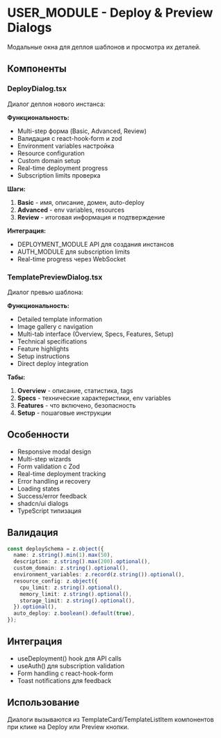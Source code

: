 # USER_MODULE - Deploy & Preview Dialogs

Модальные окна для деплоя шаблонов и просмотра их деталей.

## Компоненты

### DeployDialog.tsx
Диалог деплоя нового инстанса:

**Функциональность:**
- Multi-step форма (Basic, Advanced, Review)
- Валидация с react-hook-form и zod
- Environment variables настройка
- Resource configuration
- Custom domain setup
- Real-time deployment progress
- Subscription limits проверка

**Шаги:**
1. **Basic** - имя, описание, домен, auto-deploy
2. **Advanced** - env variables, resources
3. **Review** - итоговая информация и подтверждение

**Интеграция:**
- DEPLOYMENT_MODULE API для создания инстансов
- AUTH_MODULE для subscription limits
- Real-time progress через WebSocket

### TemplatePreviewDialog.tsx
Диалог превью шаблона:

**Функциональность:**
- Detailed template information
- Image gallery с navigation
- Multi-tab interface (Overview, Specs, Features, Setup)
- Technical specifications
- Feature highlights
- Setup instructions
- Direct deploy integration

**Табы:**
1. **Overview** - описание, статистика, tags
2. **Specs** - технические характеристики, env variables
3. **Features** - что включено, безопасность
4. **Setup** - пошаговые инструкции

## Особенности

- Responsive modal design
- Multi-step wizards
- Form validation с Zod
- Real-time deployment tracking
- Error handling и recovery
- Loading states
- Success/error feedback
- shadcn/ui dialogs
- TypeScript типизация

## Валидация

```typescript
const deploySchema = z.object({
  name: z.string().min(1).max(50),
  description: z.string().max(200).optional(),
  custom_domain: z.string().optional(),
  environment_variables: z.record(z.string()).optional(),
  resource_config: z.object({
    cpu_limit: z.string().optional(),
    memory_limit: z.string().optional(),
    storage_limit: z.string().optional(),
  }).optional(),
  auto_deploy: z.boolean().default(true),
});
```

## Интеграция

- useDeployment() hook для API calls
- useAuth() для subscription validation
- Form handling с react-hook-form
- Toast notifications для feedback

## Использование

Диалоги вызываются из TemplateCard/TemplateListItem компонентов при клике на Deploy или Preview кнопки.